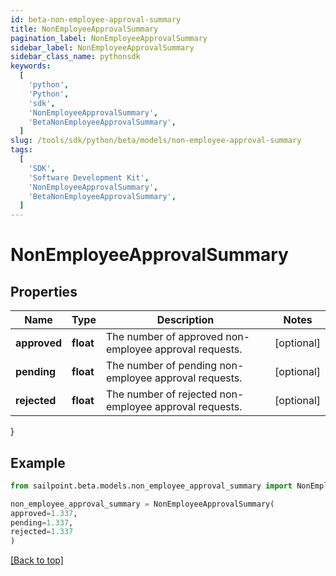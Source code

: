 ```yaml
---
id: beta-non-employee-approval-summary
title: NonEmployeeApprovalSummary
pagination_label: NonEmployeeApprovalSummary
sidebar_label: NonEmployeeApprovalSummary
sidebar_class_name: pythonsdk
keywords:
  [
    'python',
    'Python',
    'sdk',
    'NonEmployeeApprovalSummary',
    'BetaNonEmployeeApprovalSummary',
  ]
slug: /tools/sdk/python/beta/models/non-employee-approval-summary
tags:
  [
    'SDK',
    'Software Development Kit',
    'NonEmployeeApprovalSummary',
    'BetaNonEmployeeApprovalSummary',
  ]
---
```


# NonEmployeeApprovalSummary

## Properties

| Name | Type | Description | Notes |
| --- | --- | --- | --- |
| **approved** | **float** | The number of approved non-employee approval requests. | [optional] |
| **pending** | **float** | The number of pending non-employee approval requests. | [optional] |
| **rejected** | **float** | The number of rejected non-employee approval requests. | [optional] |

}

## Example

```python
from sailpoint.beta.models.non_employee_approval_summary import NonEmployeeApprovalSummary

non_employee_approval_summary = NonEmployeeApprovalSummary(
approved=1.337,
pending=1.337,
rejected=1.337
)

```

[[Back to top]](#)
